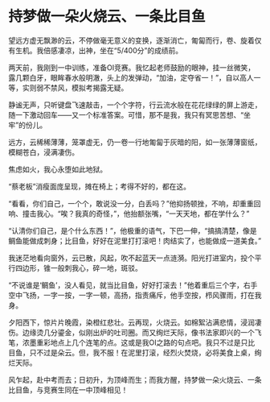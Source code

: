 # 持梦做一朵火烧云、一条比目鱼

望远方虚无飘渺的云，不停做毫无意义的变换，逐渐消亡，匍匐而行，卷、旋着仅有生机。我倍感凄凉，出神，坐在“5/400分”的成绩前。

两天前，我刚到一中训练，准备OI竞赛。我忆起老师鼓励的眼神，挂一丝微笑，露几颗白牙，眼眸春水般明澈，头上的发弹动，“加油，定夺省一！”，自以高人一等，实则弱不禁风，模拟考揭露无疑。

静谧无声，只听键盘飞速敲击，一个个字符，行云流水般在花花绿绿的屏上游走，随一下激动回车——又一个标准答案。可惜，那不是我，我只有冥思苦想、“坐牢”的份儿。

远方，云稀稀薄薄，笼罩虚无，仍一卷一行地匍匐于灰暗的阳，如一张薄薄窗纸， 模糊苍白，浸满凄伤。

焦虑如火，我心永堕如此地狱。

“蔡老板”消瘦面庞呈现，摊在椅上；考得不好的，都在这。 

“看看，你们自己，一个个，敢说没一分，白丢吗？”他抑扬顿挫，不响，却重重回响、撞击我心。“唉？我真的奇怪，”，他抬额张嘴，“一天天地，都在学什么？”

“认清你们自己，是个什么东西！”，他极重的语气，下巴一伸，“搞搞清楚，像是鲷鱼能做成刺身；比目鱼，好好在泥里打打滚吧！肉结实了，也能做成一道美食。”

我迷茫地看向窗外，云已散，风起，吹不起蓝天一点涟漪。阳光打进室内，投个平行四边形，锥一般刺我心，碎一地，斑驳。

“不说谁是‘鲷鱼’，没人看见，就当比目鱼，好好打滚去！”他着重后三个字，右手空中飞扬，一字一按，一字一顿，高扬，指责痛斥，他手空按，栉风骤雨，打在我身。

夕阳西下，惊片片晚霞，染橙红悲壮。云再现，火烧云。如棉絮沾满悲情，浸润凄伤。边缘烫几分鎏金，似刚出炉的吐司圈。而又绚烂天际，像书法家即兴的一个飞笔，浓墨重彩地点上几个连笔的点。这或是我OI之路的句点吧。我只不过是只比目鱼，只不过是朵云。但，我不服！在泥里打滚，经烈火焚烧，必将美食上桌，绚烂天际。

风乍起，赴中考而去；日初升，为顶峰而生；而我方醒，持梦做一朵火烧云、一条比目鱼，与竞赛生同在一中顶峰相见！
